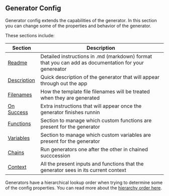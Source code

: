## Generator Config

Generator config extends the capabilities of the generator. In this section you can change some of the properties and behavior of the generator.

These sections include:

| Section                                                   | Description|
|-----------------------------------------------------------|------------|
| [Readme](documentation/generator/config/readme)           | Detailed instructions in .md (markdown) format that you can add as documentation for your genereator |
| [Description](documentation/generator/config/description) | Quick description of the generator that will appear through out the app |
| [Filenames](documentation/generator/config/filenames)     | How the template file filenames will be treated when they are generated |
| [On Success](documentation/generator/config/on-success)   | Extra instructions that will appear once the generator finishes runnin |
| [Functions](documentation/generator/config/functions)     | Section to manage which custom functions are present for the generator |
| [Variables](documentation/generator/config/variables)     | Section to manage which custom variables are present for the generator |
| [Chains](documentation/generator/config/chains)           | Run generators one after the other in chained succcession |
| [Context](documentation/generator/config/constext)        | All the present inputs and functions that the generator sees in its current context |

Generators have a hierarchical lookup order when trying to determine some of the config properties. You can read more about the [hierarchy order here](documentation/structure/hierarchy).

